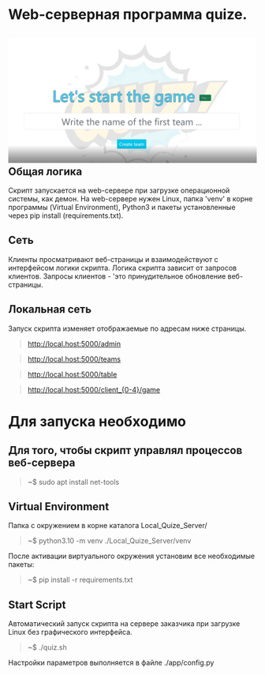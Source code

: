 **Web-серверная программа quize.**
===
![alt text](https://github.com/dzmitry-dp/quiz/blob/master/app/web/static/img/fp.png?raw=true)
Общая логика
---
Скрипт запускается на web-серверe при загрузке операционной системы, как демон. На web-сервере нужен Linux, папка 'venv' в корне программы (Virtual Environment), Python3 и пакеты установленные через pip install (requirements.txt). 

Сеть
---
Клиенты просматривают веб-страницы и взаимодействуют с интерфейсом логики скрипта. Логика скрипта зависит от запросов клиентов. Запросы клиентов - 'это принудительное обновление веб-страницы.

Локальная сеть
---
Запуск скрипта изменяет отображаемые по адресам ниже страницы.

>http://local.host:5000/admin

>http://local.host:5000/teams

>http://local.host:5000/table

>http://local.host:5000/client_{0-4}/game


**Для запуска необходимо**
===
Для того, чтобы скрипт управлял процессов веб-сервера
---
>~$ sudo apt install net-tools

Virtual Environment
---
Папка с окружением в корне каталога Local_Quize_Server/

>~$ python3.10 -m venv ./Local_Quize_Server/venv

После активации виртуального окружения установим все необходимые пакеты:
>~$ pip install -r requirements.txt

Start Script
---
Автоматический запуск скрипта на сервере заказчика при загрузке Linux без графического интерфейса.

>~$ ./quiz.sh

Настройки параметров выполняется в файле ./app/config.py
